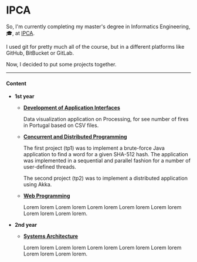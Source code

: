 # IPCA

So, I'm currently completing my master's degree in Informatics Engineering, :mortar_board:, at [IPCA](https://ipca.pt/).

I used git for pretty much all of the course, but in a different platforms like GitHub, BitBucket or GitLab.

Now, I decided to put some projects together.

---

#### Content

- **1st year**

  - **[Development of Application Interfaces](https://github.com/filipedaniel/ipca/tree/master/01/development-of-application-interfaces/processing-data-visualization)**
  
    Data visualization application on Processing, for see number of fires in Portugal based on CSV files.
  
  - **[Concurrent and Distributed Programming](https://github.com/filipedaniel/ipca/tree/master/01/concurrent-and-distributed-programming)**
  
    The first project (tp1) was to implement a brute-force Java application to find a word for a given SHA-512 hash. The application was implemented in a sequential and parallel fashion for a number of user-defined threads.

    The second project (tp2) was to implement a distributed application using Akka.

  - **[Web Programming](https://github.com/filipedaniel/ipca/tree/master/01/web-programming)** 

    Lorem lorem Lorem lorem Lorem lorem Lorem lorem Lorem lorem Lorem lorem Lorem lorem.

- **2nd year**

  - **[Systems Architecture](https://github.com/filipedaniel/ipca/tree/master/02/systems-architecture)**

    Lorem lorem Lorem lorem Lorem lorem Lorem lorem Lorem lorem Lorem lorem Lorem lorem.




